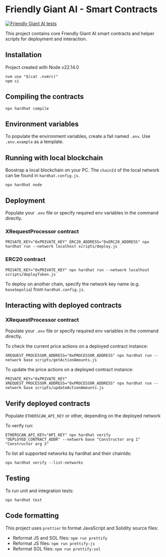 # Friendly Giant AI - Smart Contracts

[![Friendly Giant AI tests](https://github.com/ispolink/friendly-giant-contracts/actions/workflows/main.yml/badge.svg)](https://github.com/ispolink/friendly-giant-contracts/actions)

This project contains core Friendly Giant AI smart contracts and helper scripts for deployment and interaction.


## Installation

Project created with Node v22.14.0

```
nvm use "$(cat .nvmrc)"
npm ci
```


## Compiling the contracts

```
npx hardhat compile
```


## Environment variables

To populate the environment variables, create a fail named `.env`. Use `.env.example` as a template.


## Running with local blockchain

Boostrap a local blockchain on your PC. The `chainId` of the local network can be found in `hardhat.config.js`.

```
npx hardhat node
```


## Deployment

Populate your `.env` file or specify required env variables in the command directly.

### XRequestProcessor contract

```
PRIVATE_KEY="0xPRIVATE_KEY" ERC20_ADDRESS="0xERC20_ADDRESS" npx hardhat run --network localhost scripts/deploy.js
```

### ERC20 contract

```
PRIVATE_KEY="0xPRIVATE_KEY" npx hardhat run --network localhost scripts/deployToken.js
```

To deploy on another chain, specify the network key name (e.g. `baseSepolia`) from `hardhat.config.js`.


## Interacting with deployed contracts

### XRequestProcessor contract

Populate your `.env` file or specify required env variables in the command directly.

To check the current price actions on a deployed contract instance:

```
XREQUEST_PROCESSOR_ADDRESS="0xPROCESSOR_ADDRESS" npx hardhat run --network base scripts/getActionAmounts.js
```

To update the price actions on a deployed contract instance:

```
PRIVATE_KEY="0xPRIVATE_KEY" XREQUEST_PROCESSOR_ADDRESS="0xPROCESSOR_ADDRESS" npx hardhat run --network base scripts/updateActionAmounts.js
```


## Verify deployed contracts

Populate `ETHERSCAN_API_KEY` or other, depending on the deployed network

To verify run:

```
ETHERSCAN_API_KEY="API_KEY" npx hardhat verify "DEPLOYED_CONTRACT_ADDR" --network base "Constructor arg 1" "Constructor arg 2"
```

To list all supported networks by hardhat and their chainIds:

```
npx hardhat verify --list-networks
```


## Testing

To run unit and integration tests:

```
npx hardhat test
```


## Code formatting

This project uses `prettier` to format JavaScript and Solidity source files:

- Reformat JS and SOL files: `npm run prettify`
- Reformat JS files: `npm run prettify:js`
- Reformat SOL files: `npm run prettify:sol`
